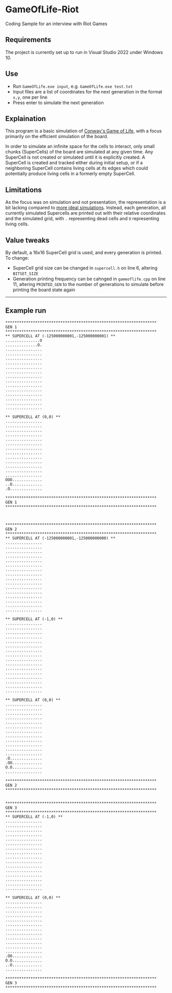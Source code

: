 # GameOfLife-Riot
Coding Sample for an interview with Riot Games


## Requirements
The project is currently set up to run in Visual Studio 2022 under Windows 10.


## Use
* Run `GameOfLife.exe input`, e.g. `GameOfLife.exe test.txt`
* Input files are a list of coordinates for the next generation in the format `x,y`, one per line
* Press enter to simulate the next generation


## Explaination
This program is a basic simulation of [Conway's Game of Life](https://en.wikipedia.org/wiki/Conway%27s_Game_of_Life), with a focus primarily on the efficient simulation of the board.

In order to simulate an infinite space for the cells to interact, only small chunks (SuperCells) of the board are simulated at any given time. Any SuperCell is not created or simulated until it is explicitly created. A SuperCell is created and tracked either during initial setup, or if a neighboring SuperCell contains living cells at its edges which could potentially produce living cells in a formerly empty SuperCell.


## Limitations
As the focus was on simulation and not presentation, the representation is a bit lacking compared to [more ideal simulations](https://playgameoflife.com/). Instead, each generation, all currently simulated Supercells are printed out with their relative coordinates and the simulated grid, with `.` representing dead cells and `O` representing living cells.


## Value tweaks
By default, a 16x16 SuperCell grid is used, and every generation is printed. To change:
* SuperCell grid size can be changed in `supercell.h` on line 6, altering `BITSET_SIZE`
* Generation printing frequency can be cahnged in `gameoflife.cpp` on line 11, altering `PRINTED_GEN` to the number of generations to simulate before printing the board state again

---

## Example run
```
******************************************************************
GEN 1
******************************************************************
** SUPERCELL AT (-125000000001,-125000000001) **
...............O
..............O.
................
................
................
................
................
................
................
................
................
................
................
................
................
................

** SUPERCELL AT (0,0) **
................
................
................
................
................
................
................
................
................
................
................
................
................
OOO.............
..O.............
.O..............

******************************************************************
GEN 1
******************************************************************



******************************************************************
GEN 2
******************************************************************
** SUPERCELL AT (-125000000001,-125000000000) **
................
................
................
................
................
................
................
................
................
................
................
................
................
................
................
................

** SUPERCELL AT (-1,0) **
................
................
................
................
................
................
................
................
................
................
................
................
................
................
................
................

** SUPERCELL AT (0,0) **
................
................
................
................
................
................
................
................
................
................
................
................
.O..............
.OO.............
O.O.............
................

******************************************************************
GEN 2
******************************************************************


******************************************************************
GEN 3
******************************************************************
** SUPERCELL AT (-1,0) **
................
................
................
................
................
................
................
................
................
................
................
................
................
................
................
................

** SUPERCELL AT (0,0) **
................
................
................
................
................
................
................
................
................
................
................
................
.OO.............
O.O.............
..O.............
................

******************************************************************
GEN 3
******************************************************************
```